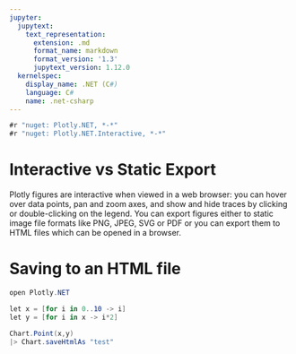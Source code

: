 ```yaml
---
jupyter:
  jupytext:
    text_representation:
      extension: .md
      format_name: markdown
      format_version: '1.3'
      jupytext_version: 1.12.0
  kernelspec:
    display_name: .NET (C#)
    language: C#
    name: .net-csharp
---
```


```csharp dotnet_interactive={"language": "fsharp"}
#r "nuget: Plotly.NET, *-*"
#r "nuget: Plotly.NET.Interactive, *-*"
```

# Interactive vs Static Export


Plotly figures are interactive when viewed in a web browser: you can hover over data points, pan and zoom axes, and show and hide traces by clicking or double-clicking on the legend. You can export figures either to static image file formats like PNG, JPEG, SVG or PDF or you can export them to HTML files which can be opened in a browser.


# Saving to an HTML file

```csharp dotnet_interactive={"language": "fsharp"}
open Plotly.NET

let x = [for i in 0..10 -> i]
let y = [for i in x -> i*2]

Chart.Point(x,y)
|> Chart.saveHtmlAs "test"

```
